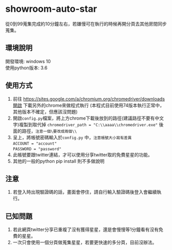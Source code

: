 # showroom-auto-star

從0到99蒐集完成約10分鐘左右，若嫌慢可在執行的時候再開分頁去其他房間同步蒐集。

## 環境說明
開發環境: windows 10<br/>
使用python版本: 3.6

## 使用方式
1. 前往 https://sites.google.com/a/chromium.org/chromedriver/downloads [開啟](https://sites.google.com/a/chromium.org/chromedriver/downloads)
下載另外的chrome來做程式執行 (本程式目前使用74版本執行正常中，其他版本不確定，但應該沒問題)
1. 開啟`config.py`檔案，將上方chrome下載後放到的路徑(建議路徑不要有中文字)複製到取代掉 `chromedriver_path = "C:\\aaaa\\chromedriver.exe"` 後面的路徑，`注意一個\要改成兩個\\` 
1. 呈上，將帳號密碼輸入於`config.py` 中，`注意帳號大小寫有差異` <br/> 
`ACCOUNT = "account" ` <br/>
`PASSWORD = "password" `
1. 此帳號要跟twitter連結，才可以使用分享twitter取的免費星星的功能。
1. 其他的一般的python pip install 則不多做說明

## 注意
1. 若登入時出現驗證碼的話，畫面會停住，請自行輸入驗證碼後登入會繼續執行。

## 已知問題
1. 若此網頁twitter分享已重複了沒有獲得星星，還是會慢慢等1分鐘看有沒有免費的星星。
1. 一次只會使用一個分頁做蒐集星星，若要更快速的多分頁，目前沒辦法。

